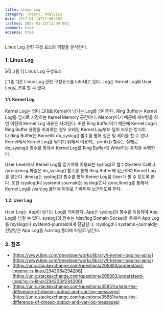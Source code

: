 ```yaml
---
title: Linux Log
category: Theory, Analysis
date: 2017-01-14T12:00:00Z
lastmod: 2017-01-15T12:00:00Z
comment: true
adsense: true
---
```


Linux Log 관련 구성 요소와 역활을 분석한다.

### 1. Linux Log

![[그림 1] Linux Log 구성요소]({{site.baseurl}}/images/theory_analysis/Linux_Log/Linux_Log_Component.PNG)

[그림 1]은 Linux Log 관련 구성요소를 나타내고 있다. Log는 Kernel Log와 User Log로 분류 할 수 있다.

#### 1.1. Kernel Log

Kernel Log는 의미 그대로 Kernel이 남기는 Log를 의미한다. Ring Buffer는 Kernel Log를 임시로 저장하는 Kernel Memory 공간이다. Memory이기 때문에 재부팅을 하면 이전의 Kernel Log 내용은 사라진다. 또한 Ring Buffer이기 때문에 Kernel Log가 Ring Buffer 용량을 초과하는 경우 오래된 Kernel Log부터 덮어 씌우는 방식이다.Ring Buffer는 Kernel의 do_syslog() 함수를 통해 접근 및 제어를 할 수 있다. Kernel에서 Kernel Log를 남기기 위해서 이용되는 printk() 함수는 실제로 do_syslog() 함수를 통해서 Kernel Log를 Ring Buffer에 Write하는 동작을 수행한다.

User Level에서 Kernel Log를 얻기위해 이용되는 syslog(2) 함수(System Call)나 /proc/kmsg 파일은 do_syslog() 함수를 통해 Ring Buffer에 접근하여 Kernel Log를 얻는다. dmesg는 syslog(2) 함수를 통해 Kernel Log를 User가 볼 수 있도록 한다. 또한 rsyslogd나 systemd-journald는 syslog(2)나 /proc/kmsg를 통해서 Kernel Log를 /var/log 폴더에 파일로 기록하여 보관되도록 한다.

#### 1.2. User Log

User Log는 App이 남기는 Log를 의미한다. App은 syslog(3) 함수를 이용하여 App Log를 남길 수 있다. syslog(3) 함수는 /dev/log Domain Socket을 통해서 App Log를 rsyslogd나 systemd-journald에게 전달한다. rsyslogd나 systemd-journald는 전달받은 App Log를 /var/log 폴더에 파일로 남긴다.

### 2. 참조

* [https://www.ibm.com/developerworks/library/l-kernel-logging-apis/](https://www.ibm.com/developerworks/library/l-kernel-logging-apis/)
* [https://unix.stackexchange.com/questions/205883/understand-logging-in-linux/294206#294206](https://unix.stackexchange.com/questions/205883/understand-logging-in-linux/294206#294206)
* [https://unix.stackexchange.com/questions/35851/whats-the-difference-of-dmesg-output-and-var-log-messages](https://unix.stackexchange.com/questions/35851/whats-the-difference-of-dmesg-output-and-var-log-messages)
